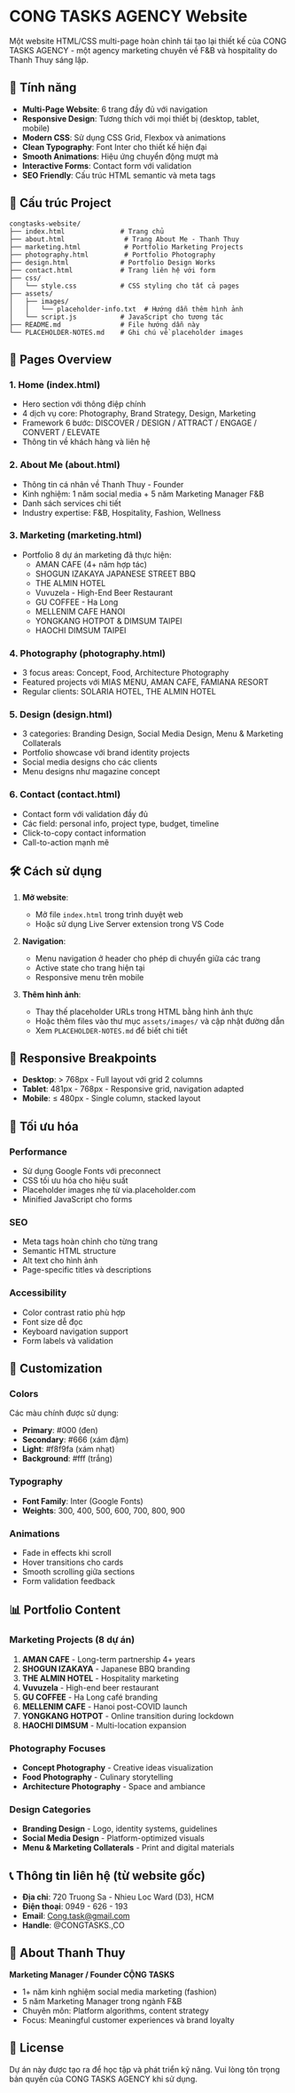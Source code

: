 # CONG TASKS AGENCY Website

Một website HTML/CSS multi-page hoàn chỉnh tái tạo lại thiết kế của CONG TASKS AGENCY - một agency marketing chuyên về F&B và hospitality do Thanh Thuy sáng lập.

## 🚀 Tính năng

- **Multi-Page Website**: 6 trang đầy đủ với navigation
- **Responsive Design**: Tương thích với mọi thiết bị (desktop, tablet, mobile)
- **Modern CSS**: Sử dụng CSS Grid, Flexbox và animations
- **Clean Typography**: Font Inter cho thiết kế hiện đại
- **Smooth Animations**: Hiệu ứng chuyển động mượt mà
- **Interactive Forms**: Contact form với validation
- **SEO Friendly**: Cấu trúc HTML semantic và meta tags

## 📁 Cấu trúc Project

```
congtasks-website/
├── index.html              # Trang chủ
├── about.html               # Trang About Me - Thanh Thuy
├── marketing.html           # Portfolio Marketing Projects
├── photography.html         # Portfolio Photography
├── design.html             # Portfolio Design Works
├── contact.html            # Trang liên hệ với form
├── css/
│   └── style.css           # CSS styling cho tất cả pages
├── assets/
│   ├── images/
│   │   └── placeholder-info.txt  # Hướng dẫn thêm hình ảnh
│   └── script.js           # JavaScript cho tương tác
├── README.md               # File hướng dẫn này
└── PLACEHOLDER-NOTES.md    # Ghi chú về placeholder images
```

## 🎨 Pages Overview

### 1. **Home (index.html)**
- Hero section với thông điệp chính
- 4 dịch vụ core: Photography, Brand Strategy, Design, Marketing
- Framework 6 bước: DISCOVER / DESIGN / ATTRACT / ENGAGE / CONVERT / ELEVATE
- Thông tin về khách hàng và liên hệ

### 2. **About Me (about.html)**
- Thông tin cá nhân về Thanh Thuy - Founder
- Kinh nghiệm: 1 năm social media + 5 năm Marketing Manager F&B
- Danh sách services chi tiết
- Industry expertise: F&B, Hospitality, Fashion, Wellness

### 3. **Marketing (marketing.html)**
- Portfolio 8 dự án marketing đã thực hiện:
  - AMAN CAFE (4+ năm hợp tác)
  - SHOGUN IZAKAYA JAPANESE STREET BBQ
  - THE ALMIN HOTEL
  - Vuvuzela - High-End Beer Restaurant
  - GU COFFEE - Ha Long
  - MELLENIM CAFE HANOI
  - YONGKANG HOTPOT & DIMSUM TAIPEI
  - HAOCHI DIMSUM TAIPEI

### 4. **Photography (photography.html)**
- 3 focus areas: Concept, Food, Architecture Photography
- Featured projects với MIAS MENU, AMAN CAFE, FAMIANA RESORT
- Regular clients: SOLARIA HOTEL, THE ALMIN HOTEL

### 5. **Design (design.html)**
- 3 categories: Branding Design, Social Media Design, Menu & Marketing Collaterals
- Portfolio showcase với brand identity projects
- Social media designs cho các clients
- Menu designs như magazine concept

### 6. **Contact (contact.html)**
- Contact form với validation đầy đủ
- Các field: personal info, project type, budget, timeline
- Click-to-copy contact information
- Call-to-action mạnh mẽ

## 🛠 Cách sử dụng

1. **Mở website**:
   - Mở file `index.html` trong trình duyệt web
   - Hoặc sử dụng Live Server extension trong VS Code

2. **Navigation**:
   - Menu navigation ở header cho phép di chuyển giữa các trang
   - Active state cho trang hiện tại
   - Responsive menu trên mobile

3. **Thêm hình ảnh**:
   - Thay thế placeholder URLs trong HTML bằng hình ảnh thực
   - Hoặc thêm files vào thư mục `assets/images/` và cập nhật đường dẫn
   - Xem `PLACEHOLDER-NOTES.md` để biết chi tiết

## 📱 Responsive Breakpoints

- **Desktop**: > 768px - Full layout với grid 2 columns
- **Tablet**: 481px - 768px - Responsive grid, navigation adapted
- **Mobile**: ≤ 480px - Single column, stacked layout

## 🎯 Tối ưu hóa

### Performance
- Sử dụng Google Fonts với preconnect
- CSS tối ưu hóa cho hiệu suất
- Placeholder images nhẹ từ via.placeholder.com
- Minified JavaScript cho forms

### SEO
- Meta tags hoàn chỉnh cho từng trang
- Semantic HTML structure
- Alt text cho hình ảnh
- Page-specific titles và descriptions

### Accessibility
- Color contrast ratio phù hợp
- Font size dễ đọc
- Keyboard navigation support
- Form labels và validation

## 🔧 Customization

### Colors
Các màu chính được sử dụng:
- **Primary**: #000 (đen)
- **Secondary**: #666 (xám đậm)
- **Light**: #f8f9fa (xám nhạt)
- **Background**: #fff (trắng)

### Typography
- **Font Family**: Inter (Google Fonts)
- **Weights**: 300, 400, 500, 600, 700, 800, 900

### Animations
- Fade in effects khi scroll
- Hover transitions cho cards
- Smooth scrolling giữa sections
- Form validation feedback

## 📊 Portfolio Content

### Marketing Projects (8 dự án)
1. **AMAN CAFE** - Long-term partnership 4+ years
2. **SHOGUN IZAKAYA** - Japanese BBQ branding
3. **THE ALMIN HOTEL** - Hospitality marketing
4. **Vuvuzela** - High-end beer restaurant
5. **GU COFFEE** - Ha Long café branding
6. **MELLENIM CAFE** - Hanoi post-COVID launch
7. **YONGKANG HOTPOT** - Online transition during lockdown
8. **HAOCHI DIMSUM** - Multi-location expansion

### Photography Focuses
- **Concept Photography** - Creative ideas visualization
- **Food Photography** - Culinary storytelling
- **Architecture Photography** - Space and ambiance

### Design Categories
- **Branding Design** - Logo, identity systems, guidelines
- **Social Media Design** - Platform-optimized visuals
- **Menu & Marketing Collaterals** - Print and digital materials

## 📞 Thông tin liên hệ (từ website gốc)

- **Địa chỉ**: 720 Truong Sa - Nhieu Loc Ward (D3), HCM
- **Điện thoại**: 0949 - 626 - 193
- **Email**: Cong.task@gmail.com
- **Handle**: @CONGTASKS.,CO

## 💼 About Thanh Thuy

**Marketing Manager / Founder CỘNG TASKS**

- 1+ năm kinh nghiệm social media marketing (fashion)
- 5 năm Marketing Manager trong ngành F&B
- Chuyên môn: Platform algorithms, content strategy
- Focus: Meaningful customer experiences và brand loyalty

## 📝 License

Dự án này được tạo ra để học tập và phát triển kỹ năng. Vui lòng tôn trọng bản quyền của CONG TASKS AGENCY khi sử dụng.
